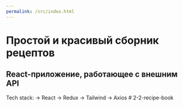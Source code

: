 ```yaml
---
permalink: /src/index.html
---
```


# Простой и красивый сборник рецептов

## React-приложение, работающее с внешним API

Tech stack:
-> React
-> Redux
-> Tailwind
-> Axios
#   2 - 2 - r e c i p e - b o o k  
 